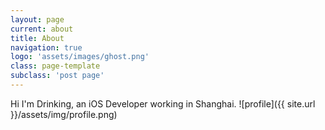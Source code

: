 ```yaml
---
layout: page
current: about
title: About
navigation: true
logo: 'assets/images/ghost.png'
class: page-template
subclass: 'post page'
---
```


Hi I'm Drinking, an iOS Developer working in Shanghai.
![profile]({{ site.url }}/assets/img/profile.png)